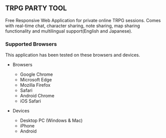 ## TRPG PARTY TOOL
Free Responsive Web Application for private online TRPG sessions.
Comes with real-time chat, character sharing, note sharing, map sharing functionality and multilingual support(English and Japanese).


### Supported Browsers
This application has been tested on these browsers and devices.

- Browsers
  - Google Chrome
  - Microsoft Edge
  - Mozilla Firefox
  - Safari
  - Android Chrome
  - iOS Safari


- Devices
  - Desktop PC (Windows & Mac)
  - iPhone
  - Android
